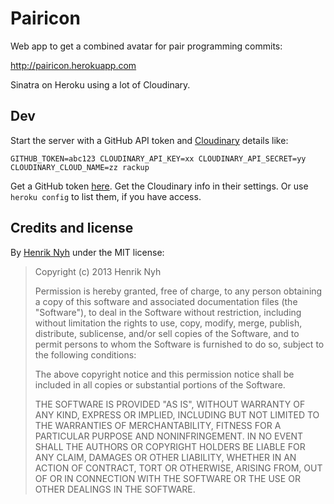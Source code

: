 # Pairicon

Web app to get a combined avatar for pair programming commits:

<http://pairicon.herokuapp.com>

Sinatra on Heroku using a lot of Cloudinary.


## Dev

Start the server with a GitHub API token and [Cloudinary](cloudinary.com) details like:

`GITHUB_TOKEN=abc123 CLOUDINARY_API_KEY=xx CLOUDINARY_API_SECRET=yy CLOUDINARY_CLOUD_NAME=zz rackup`

Get a GitHub token [here](https://github.com/settings/applications). Get the Cloudinary info in their settings. Or use `heroku config` to list them, if you have access.


## Credits and license

By [Henrik Nyh](http://henrik.nyh.se/) under the MIT license:

>  Copyright (c) 2013 Henrik Nyh
>
>  Permission is hereby granted, free of charge, to any person obtaining a copy
>  of this software and associated documentation files (the "Software"), to deal
>  in the Software without restriction, including without limitation the rights
>  to use, copy, modify, merge, publish, distribute, sublicense, and/or sell
>  copies of the Software, and to permit persons to whom the Software is
>  furnished to do so, subject to the following conditions:
>
>  The above copyright notice and this permission notice shall be included in
>  all copies or substantial portions of the Software.
>
>  THE SOFTWARE IS PROVIDED "AS IS", WITHOUT WARRANTY OF ANY KIND, EXPRESS OR
>  IMPLIED, INCLUDING BUT NOT LIMITED TO THE WARRANTIES OF MERCHANTABILITY,
>  FITNESS FOR A PARTICULAR PURPOSE AND NONINFRINGEMENT. IN NO EVENT SHALL THE
>  AUTHORS OR COPYRIGHT HOLDERS BE LIABLE FOR ANY CLAIM, DAMAGES OR OTHER
>  LIABILITY, WHETHER IN AN ACTION OF CONTRACT, TORT OR OTHERWISE, ARISING FROM,
>  OUT OF OR IN CONNECTION WITH THE SOFTWARE OR THE USE OR OTHER DEALINGS IN
>  THE SOFTWARE.
